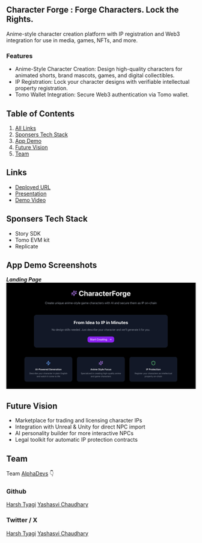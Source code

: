 ## Character Forge : Forge Characters. Lock the Rights.

Anime-style character creation platform with IP registration and Web3 integration for use in media, games, NFTs, and more.

### Features

- Anime-Style Character Creation: Design high-quality characters for animated shorts, brand mascots, games, and digital collectibles.
- IP Registration: Lock your character designs with verifiable intellectual property registration.
- Tomo Wallet Integration: Secure Web3 authentication via Tomo wallet.

## Table of Contents

1. [All Links](#links)
2. [Sponsers Tech Stack](#sponsers-tech-stack)
3. [App Demo](#app-demo-screenshots)
4. [Future Vision](#future-vision)
5. [Team](#team)

## Links

- [Deployed URL]()
- [Presentation](https://www.canva.com/design/DAGqawL1arM/zijd3Uk62rgtlH05PlId7w/view)
- [Demo Video]()

## Sponsers Tech Stack

- Story SDK
- Tomo EVM kit
- Replicate

## App Demo Screenshots

**_Landing Page_**
![Landing Page](/public/landing-page.png)

## Future Vision

- Marketplace for trading and licensing character IPs
- Integration with Unreal & Unity for direct NPC import
- AI personality builder for more interactive NPCs
- Legal toolkit for automatic IP protection contracts

## Team

Team [AlphaDevs](https://www.alphadevs.dev) 👇

### Github

[Harsh Tyagi](https://github.com/mr-harshtyagi)
[Yashasvi Chaudhary](https://github.com/0xyshv)

### Twitter / X

[Harsh Tyagi](https://twitter.com/0xmht)
[Yashasvi Chaudhary](https://twitter.com/0xyshv)
